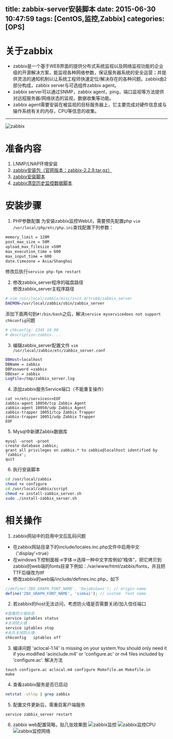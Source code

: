 title: zabbix-server安装脚本
date: 2015-06-30 10:47:59
tags: [CentOS,监控,Zabbix] 
categories: [OPS] 
---


# 关于zabbix
*	zabbix是一个基于WEB界面的提供分布式系统监视以及网络监视功能的企业级的开源解决方案，能监视各种网络参数，保证服务器系统的安全运营；并提供灵活的通知机制以让系统工程师快速定位/解决存在的各种问题。zabbix由2部分构成，zabbix server与可选组件zabbix agent。
*	zabbix server可以通过SNMP，zabbix agent，ping，端口监视等方法提供对远程服务器/网络状态的监视，数据收集等功能。
*	zabbix agent需要安装在被监视的目标服务器上，它主要完成对硬件信息或与操作系统有关的内存，CPU等信息的收集。

- - -
<!-- more -->

![zabbix](zabbix.png)  

# 准备内容
1. LNMP/LNAP环境安装
2. [zabbix安装包（官网版本：zabbix-2.2.9.tar.gz）](http://sourceforge.net/projects/zabbix/files/ZABBIX%20Latest%20Stable/2.2.9/zabbix-2.2.9.tar.gz/download)
3. [zabbix安装脚本](install-zabbix_server.sh) 
4. [zabbix清空历史监控数据脚本](clear-zabbix_his.sh) 
 
# 安装步骤
1. PHP参数配置
为安装zabbix监控WebUI，需要预先配置php
`vim /usr/local/php/etc/php.ini`查找配置下列参数：
``` bash
memory_limit = 128M
post_max_size = 50M
upload_max_filesize =50M
max_execution_time = 600
max_input_time = 600
date.timezone = Asia/Shanghai
```
修改后执行`service php-fpm restart`

2. 修改zabbix_server程序的磁盘路径  
修改zabbix_server主程序路径
``` bash
# vim /usr/local/zabbix/misc/init.d/tru64/zabbix_server
DAEMON=/usr/local/zabbix/sbin/zabbix_server
```
添加下面两句到`#!/bin/bash`之后，解决`service myservicedoes not support chkconfig`问题
``` bash
# chkconfig: 2345 10 90 
# description:zabbix.... 
```
3. 编辑zabbix_server配置文件 
`vim /usr/local/zabbix/etc/zabbix_server.conf`
``` bash
DBHost=localhost
DBName = zabbix 
DBPassword =zabbix  
DBUser = zabbix  
LogFile=/tmp/zabbix_server.log  
```
 
4. 添加zabbix服务Service端口（不能重复操作）

``` 
cat >>/etc/services<<EOF
zabbix-agent 10050/tcp Zabbix Agent
zabbix-agent 10050/udp Zabbix Agent
zabbix-trapper 10051/tcp Zabbix Trapper
zabbix-trapper 10051/udp Zabbix Trapper
EOF 
```

5. Mysql中新建Zabbix数据库
```
mysql -uroot -proot
create database zabbix;
grant all privileges on zabbix.* to zabbix@localhost identified by 'zabbix';
quit
``` 

6. 执行安装脚本
``` bash 
cd /usr/local/zabbix
chmod +x configure
cd /usr/local/zabbix/script
chmod +x install-zabbix_server.sh 
sudo ./install-zabbix_server.sh
```  

# 相关操作
1. zabbix网站中的启用中文后乱码问题
* 在zabbix网站目录下的include/locales.inc.php文件中启用中文（'display'=true）
* 在windows下控制面板->字体->选择一种中文字库例如“楷体”，把它拷贝到zabbix的web端的fonts目录下例如：/var/www/html/zabbix/fonts，并且把TTF后缀改为ttf
* 修改zabbix的web端/include/defines.inc.php，如下
``` php
//define('ZBX_GRAPH_FONT_NAME', 'DejaVuSans'); // origin name
define('ZBX_GRAPH_FONT_NAME', 'simkai'); // custom  font name
``` 
2. 若zabbix的host无法访问，考虑防火墙是否需要关闭/加入信任端口

``` bash
#查看防火墙状态
service iptables status 
#关闭防火墙 
service iptables stop 
#永久关闭防火墙 
chkconfig   iptables off 
```
3. 编译问题
 'aclocal-1.14' is missing on your system.You should only need it if you modified 'acinclude.m4' or 'configure.ac' or m4 files included by 'configure.ac'.
解决方法
```
touch configure.ac aclocal.m4 configure Makefile.am Makefile.in
make  
```

4. 查看zabbix服务是否已启动
``` bash
netstat -utlnp | grep zabbix 
```    

5. 配置文件更新后，需重启客户端服务
``` bash
service zabbix_server restart
```
6. zabbix web配置简略，贴几张效果图
![zabbix监控](filter.png)
![zabbix监控CPU](cpu.png)
![zabbix监控网络](network.png)